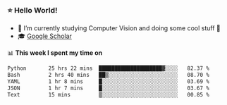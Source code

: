 ### ⭐️ Hello World!

<!--
**hologerry/hologerry** is a ✨ _special_ ✨ repository because its `README.md` (this file) appears on your GitHub profile.

Here are some ideas to get you started:

- 🔭 I’m currently working and studying on Computer Vision
- 🌱 I’m currently learning at Peking University
- 💬 Ask me about 
- 📫 How to reach me: E-mail
- 😄 Pronouns: he/his
- ⚡ Fun fact: Music is the Power
-->


- 🔭 I’m currently studying Computer Vision and doing some cool stuff 🤖
- 🎓 [Google Scholar](https://scholar.google.com/citations?user=3ykqW9wAAAAJ&hl=en)


📊 **This week I spent my time on**

<!--START_SECTION:waka-->

```txt
Python       25 hrs 22 mins  ████████████████████▓░░░░   82.37 %
Bash         2 hrs 40 mins   ██▒░░░░░░░░░░░░░░░░░░░░░░   08.70 %
YAML         1 hr 8 mins     █░░░░░░░░░░░░░░░░░░░░░░░░   03.69 %
JSON         1 hr 7 mins     █░░░░░░░░░░░░░░░░░░░░░░░░   03.67 %
Text         15 mins         ▒░░░░░░░░░░░░░░░░░░░░░░░░   00.85 %
```

<!--END_SECTION:waka-->
